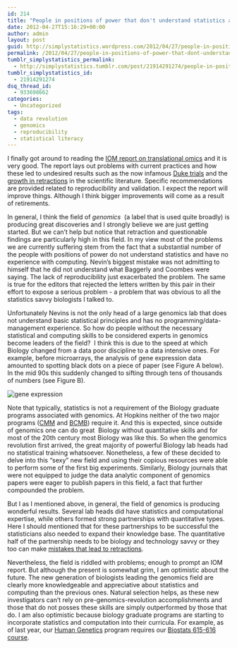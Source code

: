 ```yaml
---
id: 214
title: "People in positions of power that don't understand statistics are a big problem for genomics"
date: 2012-04-27T15:16:29+00:00
author: admin
layout: post
guid: http://simplystatistics.wordpress.com/2012/04/27/people-in-positions-of-power-that-dont-understand
permalink: /2012/04/27/people-in-positions-of-power-that-dont-understand/
tumblr_simplystatistics_permalink:
  - http://simplystatistics.tumblr.com/post/21914291274/people-in-positions-of-power-that-dont-understand
tumblr_simplystatistics_id:
  - 21914291274
dsq_thread_id:
  - 933698662
categories:
  - Uncategorized
tags:
  - data revolution
  - genomics
  - reproducibility
  - statistical literacy
---
```

<p class="p1">
  I finally got around to reading the <a href="http://www.iom.edu/Reports/2012/Evolution-of-Translational-Omics.aspx" target="_blank">IOM report on translational omics</a> and it is very good. The report lays out problems with current practices and how these led to undesired results such as the now infamous <a href="http://simplystatistics.tumblr.com/post/18378666076/the-duke-saga-starter-set" target="_blank">Duke trials</a> and the <a href="http://online.wsj.com/article/SB10001424052702303627104576411850666582080.html" target="_blank">growth in retractions</a> in the scientific literature. Specific recommendations are provided related to reproducibility and validation. I expect the report will improve things. Although I think bigger improvements will come as a result of retirements.
</p>

<p class="p1">
  In general, I think the field of <em>genomics</em>  (a label that is used quite broadly) is producing great discoveries and I strongly believe we are just getting started. But we can&#8217;t help but notice that retraction and questionable findings are particularly high in this field. In my view most of the problems we are currently suffering stem from the fact that a substantial number of the people with positions of power do not understand statistics and have no experience with computing. Nevin&#8217;s biggest mistake was not admitting to himself that he did not understand what Baggerly and Coombes were saying. The l<span>ack of reproducibility just exacerbated </span><span>the problem. </span>The same is true for the editors that rejected the letters written by this pair in their effort to expose a serious problem - a problem that was obvious to all the statistics savvy biologists I talked to.
</p>

<p class="p1">
  Unfortunately Nevins is not the only head of a large genomics lab that does not understand basic statistical principles and has no programming/data-management experience. So how do people without the necessary statistical and computing skills to be considered experts in genomics become leaders of the field?  I think this is due to the speed at which Biology changed from a data poor discipline to a data intensive ones. For example, before microarrays, the analysis of gene expression data amounted to spotting black dots on a piece of paper (see Figure A below). In the mid 90s this suddenly changed to sifting through tens of thousands of numbers (see Figure B).
</p>

![gene expression](http://simplystatistics.org/wp-content/uploads/2013/05/expression.jpg)

<p class="p1">
Note that typically, statistics is not a requirement of the Biology graduate programs associated with genomics. At Hopkins neither of the two major programs (<a href="http://cmm.jhu.edu/index.php?title=Home" target="_blank">CMM</a> and <a href="http://biolchem.bs.jhmi.edu/bcmb/Pages/index.aspx" target="_blank">BCMB</a>) require it. And this is expected, since outside of genomics one can do great  Biology without quantitative skills and for most of the 20th century most Biology was like this. So when the genomics revolution first arrived, the great majority of powerful Biology lab heads had no statistical training whatsoever. Nonetheless, a few of these decided to delve into this &#8220;sexy&#8221; new field and using their copious resources were able to perform some of the first big experiments. Similarly, Biology journals that were not equipped to judge the data analytic component of genomics papers were eager to publish papers in this field, a fact that further compounded the problem.
</p>

<p class="p1">
  But I as I mentioned above, in general, the field of genomics is producing wonderful results. Several lab heads did have statistics and computational expertise, while others formed strong partnerships with quantitative types. Here I should mentioned that for these partnerships to be successful the statisticians also needed to expand their knowledge base. The quantitative half of the partnership needs to be biology and technology savvy or they too can make <a href="http://retractionwatch.wordpress.com/2011/07/21/sebastiani-group-retracts-genetics-of-aging-study-from-science/" target="_blank">mistakes that lead to retractions</a>. 
</p>

<p class="p1">
  Nevertheless, the field is riddled with problems; enough to prompt an IOM report. But although the present is somewhat grim, I am optimistic about the future. The new generation of biologists leading the genomics field are clearly more knowledgeable and appreciative about statistics and computing than the previous ones. Natural selection helps, as these new investigators can&#8217;t rely on pre-genomics-revolution accomplishments and those that do not posses these skills are simply outperformed by those that do. I am also optimistic because biology graduate programs are starting to incorporate statistics and computation into their curricula. For example, as of last year, our <a href="http://humangenetics.jhmi.edu/" target="_blank">Human Genetics</a> program requires our <a href="http://biostat.jhsph.edu/~iruczins/teaching/140.615/info.html" target="_blank">Biostats 615-616 course</a>. 
</p>